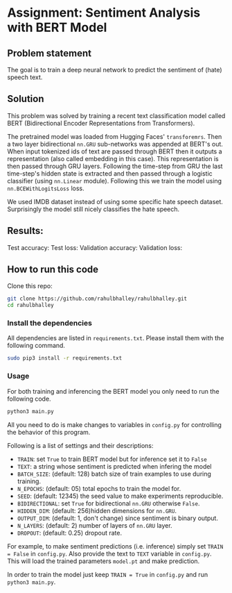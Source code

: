 # Assignment: Sentiment Analysis with BERT Model

## Problem statement
The goal is to train a deep neural network to predict the sentiment of (hate) speech text. 

## Solution
This problem was solved by training a recent text classification model called BERT (Bidirectional Encoder Representations from Transformers). 

The pretrained model was loaded from Hugging Faces' `transforemrs`. Then a two layer bidirectional `nn.GRU` sub-networks was appended at BERT's out. When input tokenized ids of text are passed through BERT then it outputs a representation (also called embedding in this case). This representation is then passed through GRU layers. Following the time-step from GRU the last time-step's hidden state is extracted and then passed through a logistic classifier (using `nn.Linear` module). Following this we train the model using `nn.BCEWithLogitsLoss` loss.

We used IMDB dataset instead of using some specific hate speech dataset. Surprisingly the model still nicely classifies the hate speech.

## Results:

Test accuracy:
Test loss: 
Validation accuracy: 
Validation loss: 

## How to run this code

Clone this repo:

```bash
git clone https://github.com/rahulbhalley/rahulbhalley.git
cd rahulbhalley
```

### Install the dependencies

All dependencies are listed in `requirements.txt`. Please install them with the following command.

```bash
sudo pip3 install -r requirements.txt
```

### Usage

For both training and inferencing the BERT model you only need to run the following code.

```bash
python3 main.py
```

All you need to do is make changes to variables in `config.py` for controlling the behavior of this program.

Following is a list of settings and their descriptions:

- `TRAIN`: set `True` to train BERT model but for inference set it to `False`
- `TEXT`: a string whose sentiment is predicted when infering the model
- `BATCH_SIZE`: (default: 128) batch size of train examples to use during training.
- `N_EPOCHS`: (default: 05) total epochs to train the model for.
- `SEED`: (default: 12345) the seed value to make experiments reproducible.
- `BIDIRECTIONAL`: set `True` for bidirectional `nn.GRU` otherwise `False`.
- `HIDDEN_DIM`: (default: 256)hidden dimensions for `nn.GRU`.
- `OUTPUT_DIM`: (default: 1, don't change) since sentiment is binary output.
- `N_LAYERS`: (default: 2) number of layers of `nn.GRU` layer.
- `DROPOUT`: (default: 0.25) dropout rate.

For example, to make sentiment predictions (i.e. inference) simply set `TRAIN = False` in `config.py`. Also provide the text to `TEXT` variable in `config.py`. This will load the trained parameters `model.pt` and make prediction.

In order to train the model just keep `TRAIN = True` in `config.py` and run `python3 main.py`.